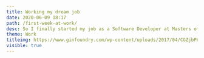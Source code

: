 ```yaml
---
title: Working my dream job 
date: 2020-06-09 18:17
path: /first-week-at-work/
desc: So I finally started my job as a Software Developer at Masters of Malt and it has been a truly amazing first week. Buckle in as I tell you all about my first week as a Software Developer.
theme: Work
titleimg: https://www.ginfoundry.com/wp-content/uploads/2017/04/CGZjbPHI_400x400.jpg
visible: true
---
```


